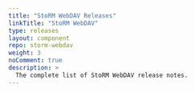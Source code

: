 ```yaml
---
title: "StoRM WebDAV Releases"
linkTitle: "StoRM WebDAV"
type: releases
layout: component
repo: storm-webdav
weight: 3
noComment: true
description: >
  The complete list of StoRM WebDAV release notes.
---
```

